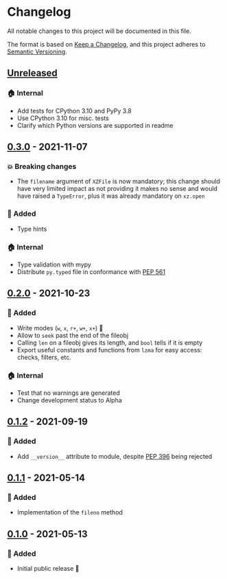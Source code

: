 # Changelog

All notable changes to this project will be documented in this file.

The format is based on [Keep a Changelog](https://keepachangelog.com/), and this project
adheres to [Semantic Versioning](https://semver.org/).

## [Unreleased]

[unreleased]: https://github.com/rogdham/bigxml/compare/v0.3.0...HEAD

### :house: Internal

- Add tests for CPython 3.10 and PyPy 3.8
- Use CPython 3.10 for misc. tests
- Clarify which Python versions are supported in readme

## [0.3.0] - 2021-11-07

[0.3.0]: https://github.com/rogdham/python-xz/releases/tag/v0.3.0

### :boom: Breaking changes

- The `filename` argument of `XZFile` is now mandatory; this change should have very
  limited impact as not providing it makes no sense and would have raised a `TypeError`,
  plus it was already mandatory on `xz.open`

### :rocket: Added

- Type hints

### :house: Internal

- Type validation with mypy
- Distribute `py.typed` file in conformance with [PEP 561]

[pep 561]: https://www.python.org/dev/peps/pep-0561/

## [0.2.0] - 2021-10-23

[0.2.0]: https://github.com/rogdham/python-xz/releases/tag/v0.2.0

### :rocket: Added

- Write modes (`w`, `x`, `r+`, `w+`, `x+`) :tada:
- Allow to `seek` past the end of the fileobj
- Calling `len` on a fileobj gives its length, and `bool` tells if it is empty
- Export useful constants and functions from `lzma` for easy access: checks, filters,
  etc.

### :house: Internal

- Test that no warnings are generated
- Change development status to Alpha

## [0.1.2] - 2021-09-19

[0.1.2]: https://github.com/rogdham/python-xz/releases/tag/v0.1.2

### :rocket: Added

- Add `__version__` attribute to module, despite [PEP 396] being rejected

[pep 396]: https://www.python.org/dev/peps/pep-0396/

## [0.1.1] - 2021-05-14

[0.1.1]: https://github.com/rogdham/python-xz/releases/tag/v0.1.1

### :rocket: Added

- Implementation of the `fileno` method

## [0.1.0] - 2021-05-13

[0.1.0]: https://github.com/rogdham/python-xz/releases/tag/v0.1.0

### :rocket: Added

- Initial public release :tada:
